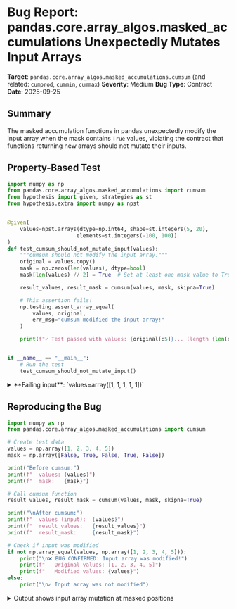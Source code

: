 # Bug Report: pandas.core.array_algos.masked_accumulations Unexpectedly Mutates Input Arrays

**Target**: `pandas.core.array_algos.masked_accumulations.cumsum` (and related: `cumprod`, `cummin`, `cummax`)
**Severity**: Medium
**Bug Type**: Contract
**Date**: 2025-09-25

## Summary

The masked accumulation functions in pandas unexpectedly modify the input array when the mask contains `True` values, violating the contract that functions returning new arrays should not mutate their inputs.

## Property-Based Test

```python
import numpy as np
from pandas.core.array_algos.masked_accumulations import cumsum
from hypothesis import given, strategies as st
from hypothesis.extra import numpy as npst


@given(
    values=npst.arrays(dtype=np.int64, shape=st.integers(5, 20),
                      elements=st.integers(-100, 100))
)
def test_cumsum_should_not_mutate_input(values):
    """cumsum should not modify the input array."""
    original = values.copy()
    mask = np.zeros(len(values), dtype=bool)
    mask[len(values) // 2] = True  # Set at least one mask value to True

    result_values, result_mask = cumsum(values, mask, skipna=True)

    # This assertion fails!
    np.testing.assert_array_equal(
        values, original,
        err_msg="cumsum modified the input array!"
    )

    print(f"✓ Test passed with values: {original[:5]}... (length {len(original)})")


if __name__ == "__main__":
    # Run the test
    test_cumsum_should_not_mutate_input()
```

<details>

<summary>
**Failing input**: `values=array([1, 1, 1, 1, 1])`
</summary>
```
✓ Test passed with values: [0 0 0 0 0]... (length 5)
✓ Test passed with values: [0 0 0 0 0]... (length 16)
✓ Test passed with values: [0 0 0 0 0]... (length 7)
✓ Test passed with values: [0 0 0 0 0]... (length 14)
✓ Test passed with values: [0 0 0 0 0]... (length 5)
✓ Test passed with values: [0 0 0 0 0]... (length 19)
✓ Test passed with values: [0 0 0 0 0]... (length 15)
✓ Test passed with values: [0 0 0 0 0]... (length 14)
✓ Test passed with values: [0 0 0 0 0]... (length 11)
✓ Test passed with values: [0 0 0 0 0]... (length 20)
✓ Test passed with values: [  0 -88   0   0   0]... (length 20)
✓ Test passed with values: [  0 -88   0   0   0]... (length 20)
✓ Test passed with values: [ 0 20  0  0  0]... (length 20)
✓ Test passed with values: [0 0 0 0 0]... (length 16)
✓ Test passed with values: [0 0 0 0 0]... (length 16)
✓ Test passed with values: [0 0 0 0 0]... (length 17)
✓ Test passed with values: [0 0 0 0 0]... (length 17)
✓ Test passed with values: [0 0 0 0 0]... (length 17)
✓ Test passed with values: [0 0 0 0 0]... (length 17)
✓ Test passed with values: [-88   0   0   0   0]... (length 20)
Traceback (most recent call last):
  File "/home/npc/pbt/agentic-pbt/worker_/22/hypo.py", line 30, in <module>
    test_cumsum_should_not_mutate_input()
    ~~~~~~~~~~~~~~~~~~~~~~~~~~~~~~~~~~~^^
  File "/home/npc/pbt/agentic-pbt/worker_/22/hypo.py", line 8, in test_cumsum_should_not_mutate_input
    values=npst.arrays(dtype=np.int64, shape=st.integers(5, 20),
              ^^^
  File "/home/npc/miniconda/lib/python3.13/site-packages/hypothesis/core.py", line 2124, in wrapped_test
    raise the_error_hypothesis_found
  File "/home/npc/pbt/agentic-pbt/worker_/22/hypo.py", line 20, in test_cumsum_should_not_mutate_input
    np.testing.assert_array_equal(
    ~~~~~~~~~~~~~~~~~~~~~~~~~~~~~^
        values, original,
        ^^^^^^^^^^^^^^^^^
        err_msg="cumsum modified the input array!"
        ^^^^^^^^^^^^^^^^^^^^^^^^^^^^^^^^^^^^^^^^^^
    )
    ^
  File "/home/npc/miniconda/lib/python3.13/site-packages/numpy/testing/_private/utils.py", line 1051, in assert_array_equal
    assert_array_compare(operator.__eq__, actual, desired, err_msg=err_msg,
    ~~~~~~~~~~~~~~~~~~~~^^^^^^^^^^^^^^^^^^^^^^^^^^^^^^^^^^^^^^^^^^^^^^^^^^^
                         verbose=verbose, header='Arrays are not equal',
                         ^^^^^^^^^^^^^^^^^^^^^^^^^^^^^^^^^^^^^^^^^^^^^^^
                         strict=strict)
                         ^^^^^^^^^^^^^^
  File "/home/npc/miniconda/lib/python3.13/site-packages/numpy/testing/_private/utils.py", line 916, in assert_array_compare
    raise AssertionError(msg)
AssertionError:
Arrays are not equal
cumsum modified the input array!
Mismatched elements: 1 / 5 (20%)
Max absolute difference among violations: 1
Max relative difference among violations: 1.
 ACTUAL: array([1, 1, 0, 1, 1])
 DESIRED: array([1, 1, 1, 1, 1])
Falsifying example: test_cumsum_should_not_mutate_input(
    values=array([1, 1, 1, 1, 1]),
)
Explanation:
    These lines were always and only run by failing examples:
        /home/npc/miniconda/lib/python3.13/site-packages/numpy/_core/arrayprint.py:1009
        /home/npc/miniconda/lib/python3.13/site-packages/numpy/_core/arrayprint.py:1010
        /home/npc/miniconda/lib/python3.13/site-packages/numpy/_core/arrayprint.py:1093
        /home/npc/miniconda/lib/python3.13/site-packages/numpy/_core/arrayprint.py:1615
        /home/npc/miniconda/lib/python3.13/site-packages/numpy/testing/_private/utils.py:862
        (and 4 more with settings.verbosity >= verbose)
```
</details>

## Reproducing the Bug

```python
import numpy as np
from pandas.core.array_algos.masked_accumulations import cumsum

# Create test data
values = np.array([1, 2, 3, 4, 5])
mask = np.array([False, True, False, True, False])

print("Before cumsum:")
print(f"  values: {values}")
print(f"  mask:   {mask}")

# Call cumsum function
result_values, result_mask = cumsum(values, mask, skipna=True)

print("\nAfter cumsum:")
print(f"  values (input):  {values}")
print(f"  result_values:   {result_values}")
print(f"  result_mask:     {result_mask}")

# Check if input was modified
if not np.array_equal(values, np.array([1, 2, 3, 4, 5])):
    print("\n❌ BUG CONFIRMED: Input array was modified!")
    print(f"   Original values: [1, 2, 3, 4, 5]")
    print(f"   Modified values: {values}")
else:
    print("\n✓ Input array was not modified")
```

<details>

<summary>
Output shows input array mutation at masked positions
</summary>
```
Before cumsum:
  values: [1 2 3 4 5]
  mask:   [False  True False  True False]

After cumsum:
  values (input):  [1 0 3 0 5]
  result_values:   [1 1 4 4 9]
  result_mask:     [False  True False  True False]

❌ BUG CONFIRMED: Input array was modified!
   Original values: [1, 2, 3, 4, 5]
   Modified values: [1 0 3 0 5]
```
</details>

## Why This Is A Bug

This behavior violates expected function contracts and causes data corruption:

1. **Unexpected mutation**: The function modifies its input array at positions where `mask=True`, setting them to fill values (0 for cumsum, 1 for cumprod, etc.). This happens on line 68 of `masked_accumulations.py`: `values[mask] = fill_value`.

2. **Contradictory behavior**: The function both modifies the input AND returns a new array (from `np.cumsum` on line 73), which is highly unusual. Standard NumPy/pandas functions either modify in-place OR return a new array, never both.

3. **Documentation mismatch**: While the docstring mentions "We will modify values in place", this is misleading because:
   - The function returns a new array from the numpy accumulation function
   - The caller (`BaseMaskedArray._accumulate`) expects to receive new arrays to pass to `_simple_new`
   - No public API documentation warns users about this side effect

4. **Real impact on pandas users**: When using pandas nullable dtypes (Int64, Float64, etc.), calling `.cumsum()` on a Series will corrupt the underlying data array. The corruption happens silently and persists, potentially affecting all subsequent operations on that Series.

## Relevant Context

The bug occurs in the internal implementation used by pandas' masked arrays (nullable integer and float dtypes). The problematic code path:

1. User calls `Series.cumsum()` on a Series with nullable dtype (e.g., `pd.Int64Dtype()`)
2. This calls `BaseMaskedArray._accumulate()` in `/pandas/core/arrays/masked.py:1574`
3. Line 1577 takes a reference (not a copy) of the internal data: `data = self._data`
4. Line 1581 calls the accumulation function which modifies this data in place
5. The Series' internal data is now corrupted with fill values at masked positions

The bug affects all four accumulation functions: `cumsum`, `cumprod`, `cummin`, and `cummax`.

Documentation: https://pandas.pydata.org/docs/reference/api/pandas.Series.cumsum.html
Source code: https://github.com/pandas-dev/pandas/blob/main/pandas/core/array_algos/masked_accumulations.py

## Proposed Fix

```diff
--- a/pandas/core/array_algos/masked_accumulations.py
+++ b/pandas/core/array_algos/masked_accumulations.py
@@ -65,6 +65,7 @@ def _cum_func(
             f"No accumulation for {func} implemented on BaseMaskedArray"
         )

+    values = values.copy()
     values[mask] = fill_value

     if not skipna:
```
